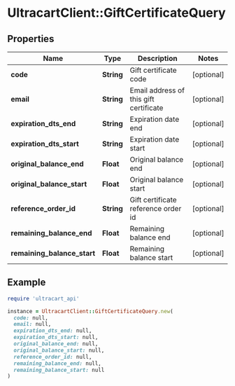 # UltracartClient::GiftCertificateQuery

## Properties

| Name | Type | Description | Notes |
| ---- | ---- | ----------- | ----- |
| **code** | **String** | Gift certificate code | [optional] |
| **email** | **String** | Email address of this gift certificate | [optional] |
| **expiration_dts_end** | **String** | Expiration date end | [optional] |
| **expiration_dts_start** | **String** | Expiration date start | [optional] |
| **original_balance_end** | **Float** | Original balance end | [optional] |
| **original_balance_start** | **Float** | Original balance start | [optional] |
| **reference_order_id** | **String** | Gift certificate reference order id | [optional] |
| **remaining_balance_end** | **Float** | Remaining balance end | [optional] |
| **remaining_balance_start** | **Float** | Remaining balance start | [optional] |

## Example

```ruby
require 'ultracart_api'

instance = UltracartClient::GiftCertificateQuery.new(
  code: null,
  email: null,
  expiration_dts_end: null,
  expiration_dts_start: null,
  original_balance_end: null,
  original_balance_start: null,
  reference_order_id: null,
  remaining_balance_end: null,
  remaining_balance_start: null
)
```

